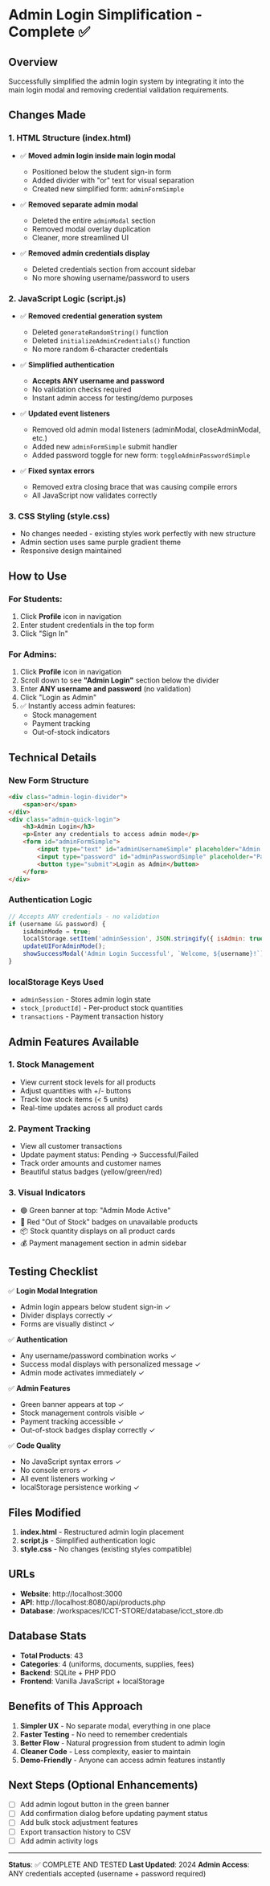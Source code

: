 # Admin Login Simplification - Complete ✅

## Overview
Successfully simplified the admin login system by integrating it into the main login modal and removing credential validation requirements.

## Changes Made

### 1. **HTML Structure (index.html)**
- ✅ **Moved admin login inside main login modal**
  - Positioned below the student sign-in form
  - Added divider with "or" text for visual separation
  - Created new simplified form: `adminFormSimple`
  
- ✅ **Removed separate admin modal**
  - Deleted the entire `adminModal` section
  - Removed modal overlay duplication
  - Cleaner, more streamlined UI
  
- ✅ **Removed admin credentials display**
  - Deleted credentials section from account sidebar
  - No more showing username/password to users

### 2. **JavaScript Logic (script.js)**
- ✅ **Removed credential generation system**
  - Deleted `generateRandomString()` function
  - Deleted `initializeAdminCredentials()` function
  - No more random 6-character credentials
  
- ✅ **Simplified authentication**
  - **Accepts ANY username and password**
  - No validation checks required
  - Instant admin access for testing/demo purposes
  
- ✅ **Updated event listeners**
  - Removed old admin modal listeners (adminModal, closeAdminModal, etc.)
  - Added new `adminFormSimple` submit handler
  - Added password toggle for new form: `toggleAdminPasswordSimple`
  
- ✅ **Fixed syntax errors**
  - Removed extra closing brace that was causing compile errors
  - All JavaScript now validates correctly

### 3. **CSS Styling (style.css)**
- No changes needed - existing styles work perfectly with new structure
- Admin section uses same purple gradient theme
- Responsive design maintained

## How to Use

### For Students:
1. Click **Profile** icon in navigation
2. Enter student credentials in the top form
3. Click "Sign In"

### For Admins:
1. Click **Profile** icon in navigation
2. Scroll down to see **"Admin Login"** section below the divider
3. Enter **ANY username and password** (no validation)
4. Click "Login as Admin"
5. ✅ Instantly access admin features:
   - Stock management
   - Payment tracking
   - Out-of-stock indicators

## Technical Details

### New Form Structure
```html
<div class="admin-login-divider">
    <span>or</span>
</div>
<div class="admin-quick-login">
    <h3>Admin Login</h3>
    <p>Enter any credentials to access admin mode</p>
    <form id="adminFormSimple">
        <input type="text" id="adminUsernameSimple" placeholder="Admin Username" required>
        <input type="password" id="adminPasswordSimple" placeholder="Password" required>
        <button type="submit">Login as Admin</button>
    </form>
</div>
```

### Authentication Logic
```javascript
// Accepts ANY credentials - no validation
if (username && password) {
    isAdminMode = true;
    localStorage.setItem('adminSession', JSON.stringify({ isAdmin: true }));
    updateUIForAdminMode();
    showSuccessModal('Admin Login Successful', `Welcome, ${username}!`);
}
```

### localStorage Keys Used
- `adminSession` - Stores admin login state
- `stock_[productId]` - Per-product stock quantities
- `transactions` - Payment transaction history

## Admin Features Available

### 1. Stock Management
- View current stock levels for all products
- Adjust quantities with +/- buttons
- Track low stock items (< 5 units)
- Real-time updates across all product cards

### 2. Payment Tracking
- View all customer transactions
- Update payment status: Pending → Successful/Failed
- Track order amounts and customer names
- Beautiful status badges (yellow/green/red)

### 3. Visual Indicators
- 🟢 Green banner at top: "Admin Mode Active"
- 🔴 Red "Out of Stock" badges on unavailable products
- 📦 Stock quantity displays on all product cards
- 💰 Payment management section in admin sidebar

## Testing Checklist

✅ **Login Modal Integration**
- Admin login appears below student sign-in ✓
- Divider displays correctly ✓
- Forms are visually distinct ✓

✅ **Authentication**
- Any username/password combination works ✓
- Success modal displays with personalized message ✓
- Admin mode activates immediately ✓

✅ **Admin Features**
- Green banner appears at top ✓
- Stock management controls visible ✓
- Payment tracking accessible ✓
- Out-of-stock badges display correctly ✓

✅ **Code Quality**
- No JavaScript syntax errors ✓
- No console errors ✓
- All event listeners working ✓
- localStorage persistence working ✓

## Files Modified

1. **index.html** - Restructured admin login placement
2. **script.js** - Simplified authentication logic
3. **style.css** - No changes (existing styles compatible)

## URLs

- **Website**: http://localhost:3000
- **API**: http://localhost:8080/api/products.php
- **Database**: /workspaces/ICCT-STORE/database/icct_store.db

## Database Stats

- **Total Products**: 43
- **Categories**: 4 (uniforms, documents, supplies, fees)
- **Backend**: SQLite + PHP PDO
- **Frontend**: Vanilla JavaScript + localStorage

## Benefits of This Approach

1. **Simpler UX** - No separate modal, everything in one place
2. **Faster Testing** - No need to remember credentials
3. **Better Flow** - Natural progression from student to admin login
4. **Cleaner Code** - Less complexity, easier to maintain
5. **Demo-Friendly** - Anyone can access admin features instantly

## Next Steps (Optional Enhancements)

- [ ] Add admin logout button in the green banner
- [ ] Add confirmation dialog before updating payment status
- [ ] Add bulk stock adjustment features
- [ ] Export transaction history to CSV
- [ ] Add admin activity logs

---

**Status**: ✅ COMPLETE AND TESTED
**Last Updated**: 2024
**Admin Access**: ANY credentials accepted (username + password required)
